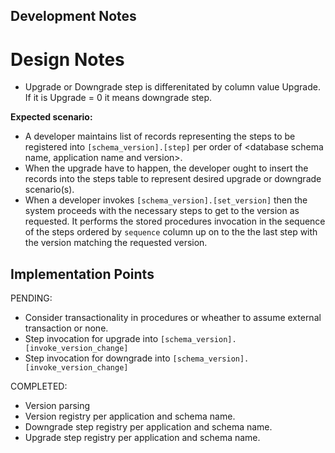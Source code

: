 ﻿## Development Notes

# Design Notes
- Upgrade or Downgrade step is differenitated by column value Upgrade. 
  If it is Upgrade = 0 it means downgrade step.

**Expected scenario:**
- A developer maintains list of records representing the steps to be registered into `[schema_version].[step]` per order of <database schema name, application name and version>.
- When the upgrade have to happen, the developer ought
  to insert the records into the steps table to represent desired upgrade 
  or downgrade scenario(s).
- When a developer invokes `[schema_version].[set_version]` then the system
  proceeds with the necessary steps to get to the version as requested. It performs
  the stored procedures invocation in the sequence of the steps ordered by `sequence`
  column up on to the the last step with the version matching the requested version.

## Implementation Points
PENDING:
- Consider transactionality in procedures or wheather to assume external transaction or none.
- Step invocation for upgrade into `[schema_version].[invoke_version_change]`
- Step invocation for downgrade into `[schema_version].[invoke_version_change]`

COMPLETED:
- Version parsing
- Version registry per application and schema name.
- Downgrade step registry per application and schema name.
- Upgrade step registry per application and schema name.

